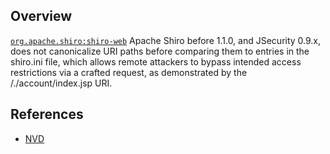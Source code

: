 ## Overview
[`org.apache.shiro:shiro-web`](http://search.maven.org/#search%7Cga%7C1%7Ca%3A%22shiro-web%22)
Apache Shiro before 1.1.0, and JSecurity 0.9.x, does not canonicalize URI paths before comparing them to entries in the shiro.ini file, which allows remote attackers to bypass intended access restrictions via a crafted request, as demonstrated by the /./account/index.jsp URI.

## References
- [NVD](https://web.nvd.nist.gov/view/vuln/detail?vulnId=CVE-2010-3863)